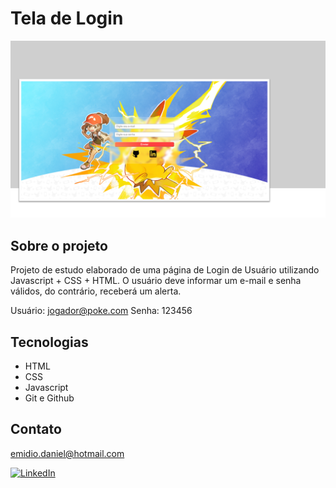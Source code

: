# Tela de Login

![Preview](./assets/readmelayout.png)

## Sobre o projeto
Projeto de estudo elaborado de uma página de Login de Usuário utilizando Javascript + CSS + HTML. O usuário deve informar um e-mail e senha válidos, do contrário, receberá um alerta.

Usuário: jogador@poke.com
Senha: 123456

## Tecnologias

- HTML
- CSS
- Javascript
- Git e Github

## Contato

emidio.daniel@hotmail.com

[![LinkedIn](https://img.shields.io/badge/LinkedIn-0077B5?style=for-the-badge&logo=linkedin&logoColor=white)](https://www.linkedin.com/in/danielemidio1988/)